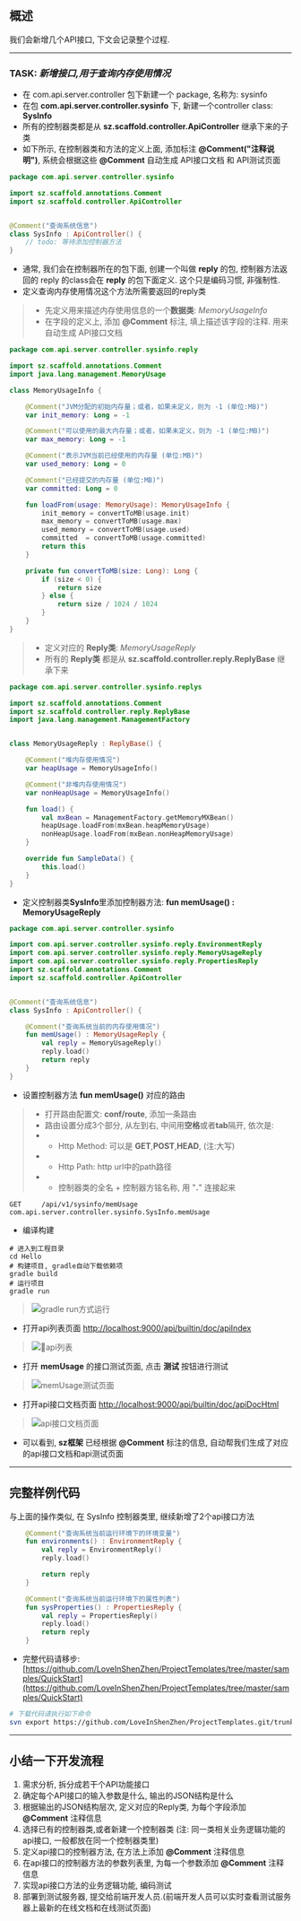 ## 概述

我们会新增几个API接口, 下文会记录整个过程.

---

### TASK: _新增接口,用于查询内存使用情况_
* 在 com.api.server.controller 包下新建一个 package, 名称为: sysinfo
* 在包 **com.api.server.controller.sysinfo** 下, 新建一个controller class: **SysInfo**
* 所有的控制器类都是从 **sz.scaffold.controller.ApiController** 继承下来的子类
* 如下所示, 在控制器类和方法的定义上面, 添加标注 **@Comment("注释说明")**, 系统会根据这些 **@Comment** 自动生成 API接口文档 和 API测试页面

```kotlin
package com.api.server.controller.sysinfo

import sz.scaffold.annotations.Comment
import sz.scaffold.controller.ApiController


@Comment("查询系统信息")
class SysInfo : ApiController() {
    // todo: 等待添加控制器方法
}
```

* 通常, 我们会在控制器所在的包下面, 创建一个叫做 **reply** 的包, 控制器方法返回的 reply 的class会在 **reply** 的包下面定义. 这个只是编码习惯, 非强制性.
* 定义查询内存使用情况这个方法所需要返回的reply类
> * 先定义用来描述内存使用信息的一个**数据类**: _MemoryUsageInfo_
> * 在字段的定义上, 添加 **@Comment** 标注, 填上描述该字段的注释. 用来自动生成 API接口文档

```kotlin
package com.api.server.controller.sysinfo.reply

import sz.scaffold.annotations.Comment
import java.lang.management.MemoryUsage

class MemoryUsageInfo {

    @Comment("JVM分配的初始内存量；或者，如果未定义，则为 -1 (单位:MB)")
    var init_memory: Long = -1

    @Comment("可以使用的最大内存量；或者，如果未定义，则为 -1 (单位:MB)")
    var max_memory: Long = -1

    @Comment("表示JVM当前已经使用的内存量 (单位:MB)")
    var used_memory: Long = 0

    @Comment("已经提交的内存量 (单位:MB)")
    var committed: Long = 0

    fun loadFrom(usage: MemoryUsage): MemoryUsageInfo {
        init_memory = convertToMB(usage.init)
        max_memory = convertToMB(usage.max)
        used_memory = convertToMB(usage.used)
        committed  = convertToMB(usage.committed)
        return this
    }

    private fun convertToMB(size: Long): Long {
        if (size < 0) {
            return size
        } else {
            return size / 1024 / 1024
        }
    }
}
```

> * 定义对应的 **Reply类**:  _MemoryUsageReply_
> * 所有的 **Reply类** 都是从 **sz.scaffold.controller.reply.ReplyBase** 继承下来

```kotlin
package com.api.server.controller.sysinfo.replys

import sz.scaffold.annotations.Comment
import sz.scaffold.controller.reply.ReplyBase
import java.lang.management.ManagementFactory


class MemoryUsageReply : ReplyBase() {

    @Comment("堆内存使用情况")
    var heapUsage = MemoryUsageInfo()

    @Comment("非堆内存使用情况")
    var nonHeapUsage = MemoryUsageInfo()

    fun load() {
        val mxBean = ManagementFactory.getMemoryMXBean()
        heapUsage.loadFrom(mxBean.heapMemoryUsage)
        nonHeapUsage.loadFrom(mxBean.nonHeapMemoryUsage)
    }

    override fun SampleData() {
        this.load()
    }
}
```

* 定义控制器类**SysInfo**里添加控制器方法: **fun memUsage() : MemoryUsageReply**

```kotlin
package com.api.server.controller.sysinfo

import com.api.server.controller.sysinfo.reply.EnvironmentReply
import com.api.server.controller.sysinfo.reply.MemoryUsageReply
import com.api.server.controller.sysinfo.reply.PropertiesReply
import sz.scaffold.annotations.Comment
import sz.scaffold.controller.ApiController


@Comment("查询系统信息")
class SysInfo : ApiController() {

    @Comment("查询系统当前的内存使用情况")
    fun memUsage() : MemoryUsageReply {
        val reply = MemoryUsageReply()
        reply.load()
        return reply
    }
}
```

* 设置控制器方法 **fun memUsage()** 对应的路由
> * 打开路由配置文: **conf/route**, 添加一条路由
> * 路由设置分成3个部分, 从左到右, 中间用**空格**或者**tab**隔开, 依次是:
> * * Http Method: 可以是 **GET**,**POST**,**HEAD**, (注:大写)
> * * Http Path: http url中的path路径
> * * 控制器类的全名 + 控制器方铭名称, 用 "**.**" 连接起来
```
GET     /api/v1/sysinfo/memUsage        com.api.server.controller.sysinfo.SysInfo.memUsage
```

* 编译构建

```
# 进入到工程目录
cd Hello
# 构建项目, gradle自动下载依赖项
gradle build
# 运行项目
gradle run
```

> ![gradle run方式运行](../../img/gradle_run.png)

* 打开api列表页面 [http://localhost:9000/api/builtin/doc/apiIndex](http://localhost:9000/api/builtin/doc/apiIndex)

> ![api列表](../../img/quick_start_api_index.png)

* 打开 **memUsage** 的接口测试页面, 点击 **测试** 按钮进行测试

> ![memUsage测试页面](../../img/quick_start_memUsage.png)

* 打开api接口文档页面 [http://localhost:9000/api/builtin/doc/apiDocHtml](http://localhost:9000/api/builtin/doc/apiDocHtml)

> ![api接口文档页面](../../img/quick_start_api_doc.png)

* 可以看到, **sz框架** 已经根据 **@Comment** 标注的信息, 自动帮我们生成了对应的api接口文档和api测试页面

---
## 完整样例代码
与上面的操作类似, 在 SysInfo 控制器类里, 继续新增了2个api接口方法

```kotlin
    @Comment("查询系统当前运行环境下的环境变量")
    fun environments() : EnvironmentReply {
        val reply = EnvironmentReply()
        reply.load()

        return reply
    }

    @Comment("查询系统当前运行环境下的属性列表")
    fun sysProperties() : PropertiesReply {
        val reply = PropertiesReply()
        reply.load()
        return reply
    }
```

* 完整代码请移步: [https://github.com/LoveInShenZhen/ProjectTemplates/tree/master/samples/QuickStart](https://github.com/LoveInShenZhen/ProjectTemplates/tree/master/samples/QuickStart)

```bash
# 下载代码请执行如下命令
svn export https://github.com/LoveInShenZhen/ProjectTemplates.git/trunk/samples/QuickStart QuickStart
```

---
## 小结一下开发流程
1. 需求分析, 拆分成若干个API功能接口
1. 确定每个API接口的输入参数是什么, 输出的JSON结构是什么
1. 根据输出的JSON结构层次, 定义对应的Reply类, 为每个字段添加 **@Comment** 注释信息
1. 选择已有的控制器类,或者新建一个控制器类 (注: 同一类相关业务逻辑功能的api接口, 一般都放在同一个控制器类里)
1. 定义api接口的控制器方法, 在方法上添加 **@Comment** 注释信息
1. 在api接口的控制器方法的参数列表里, 为每一个参数添加 **@Comment** 注释信息
1. 实现api接口方法的业务逻辑功能, 编码测试
1. 部署到测试服务器, 提交给前端开发人员.(前端开发人员可以实时查看测试服务器上最新的在线文档和在线测试页面)

